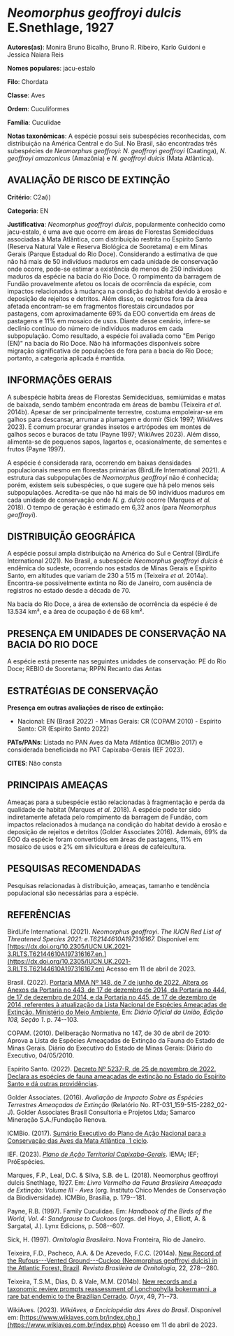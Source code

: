 # *Neomorphus geoffroyi dulcis* E.Snethlage, 1927

**Autores(as)**: Monira Bruno Bicalho, Bruno R. Ribeiro, Karlo Guidoni e Jessica Naiara Reis

**Nomes populares**: jacu-estalo

**Filo**: Chordata

**Classe**: Aves

**Ordem**: Cuculiformes

**Família**: Cuculidae

**Notas taxonômicas**: A espécie possui seis subespécies reconhecidas, com distribuição na América Central e do Sul. No Brasil, são encontradas três subespécies de *Neomorphus geoffroyi*: *N. geoffroyi geoffroyi* (Caatinga), *N. geoffroyi amazonicus* (Amazônia) e *N. geoffroyi dulcis* (Mata Atlântica).

## AVALIAÇÃO DE RISCO DE EXTINÇÃO

**Critério**: C2a(i)

**Categoria**: EN

**Justificativa**: *Neomorphus geoffroyi dulcis*, popularmente conhecido como jacu-estalo, é uma ave que ocorre em áreas de Florestas Semidecíduas associadas à Mata Atlântica, com distribuição restrita no Espírito Santo (Reserva Natural Vale e Reserva Biológica de Sooretama) e em Minas Gerais (Parque Estadual do Rio Doce). Considerando a estimativa de que não há mais de 50 indivíduos maduros em cada unidade de conservação onde ocorre, pode-se estimar a existência de menos de 250 indivíduos maduros da espécie na bacia do Rio Doce. O rompimento da barragem de Fundão provavelmente afetou os locais de ocorrência da espécie, com impactos relacionados à mudança na condição do habitat devido à erosão e deposição de rejeitos e detritos. Além disso, os registros fora da área afetada encontram-se em fragmentos florestais circundados por pastagens, com aproximadamente 69% da EOO convertida em áreas de pastagens e 11% em mosaico de usos. Diante desse cenário,
infere-se declínio contínuo do número de indivíduos maduros em cada subpopulação. Como resultado, a espécie foi avaliada como "Em Perigo (EN)" na bacia do Rio Doce. Não há informações disponíveis sobre migração significativa de populações de fora para a bacia do Rio Doce; portanto, a categoria aplicada é mantida.

## INFORMAÇÕES GERAIS

A subespécie habita áreas de Florestas Semidecíduas, semiúmidas e matas de baixada, sendo também encontrada em áreas de bambu (Teixeira *et al.* 2014b). Apesar de ser principalmente terrestre, costuma empoleirar-se em galhos para descansar, arrumar a plumagem e dormir (Sick 1997; WikiAves 2023). É comum procurar grandes insetos e artrópodes em montes de galhos secos e buracos de tatu (Payne 1997; WikiAves 2023). Além disso, alimenta-se de pequenos sapos, lagartos e, ocasionalmente, de sementes e frutos (Payne 1997).

A espécie é considerada rara, ocorrendo em baixas densidades populacionais mesmo em florestas primárias (BirdLife International 2021). A estrutura das subpopulações de *Neomorphus geoffroyi* não é conhecida; porém, existem seis subespécies, o que sugere que há pelo menos seis subpopulações. Acredita-se que não há mais de 50 indivíduos maduros em cada unidade de conservação onde *N. g. dulcis* ocorre (Marques *et al.* 2018). O tempo de geração é estimado em 6,32 anos (para *Neomorphus geoffroyi*).

## DISTRIBUIÇÃO GEOGRÁFICA

A espécie possui ampla distribuição na América do Sul e Central (BirdLife International 2021). No Brasil, a subespécie *Neomorphus geoffroyi dulcis* é endêmica do sudeste, ocorrendo nos estados de Minas Gerais e Espírito Santo, em altitudes que variam de 230 a 515 m (Teixeira *et al.* 2014a). Encontra-se possivelmente extinta no Rio de Janeiro, com ausência de registros no estado desde a década de 70.

Na bacia do Rio Doce, a área de extensão de ocorrência da espécie é de 13.534 km², e a área de ocupação é de 68 km².

## PRESENÇA EM UNIDADES DE CONSERVAÇÃO NA BACIA DO RIO DOCE

A espécie está presente nas seguintes unidades de conservação: PE do Rio Doce; REBIO de Sooretama; RPPN Recanto das Antas

## ESTRATÉGIAS DE CONSERVAÇÃO

**Presença em outras avaliações de risco de extinção:**

-   Nacional: EN (Brasil 2022) -   Minas Gerais: CR (COPAM 2010) -   Espírito Santo: CR (Espírito Santo 2022)

**PATs/PANs**: Listada no PAN Aves da Mata Atlântica (ICMBio 2017) e considerada beneficiada no PAT Capixaba-Gerais (IEF 2023).

**CITES**: Não consta

## PRINCIPAIS AMEAÇAS

Ameaças para a subespécie estão relacionadas à fragmentação e perda da qualidade de habitat (Marques *et al.* 2018). A espécie pode ter sido indiretamente afetada pelo rompimento da barragem de Fundão, com impactos relacionados à mudança na condição do habitat devido à erosão e deposição de rejeitos e detritos (Golder Associates 2016). Ademais, 69% da EOO da espécie foram convertidos em áreas de pastagens, 11% em mosaico de usos e 2% em silvicultura e áreas de cafeicultura.

## PESQUISAS RECOMENDADAS

Pesquisas relacionadas à distribuição, ameaças, tamanho e tendência populacional são necessárias para a espécie.

## REFERÊNCIAS

BirdLife International. (2021). *Neomorphus geoffroyi*. *The IUCN Red List of Threatened Species 2021: e.T62144610A197316167.* Disponível em: [https://dx.doi.org/10.2305/IUCN.UK.2021-3.RLTS.T62144610A197316167.en.](https://dx.doi.org/10.2305/IUCN.UK.2021-3.RLTS.T62144610A197316167.en) Acesso em 11 de abril de 2023.

Brasil. (2022). [Portaria MMA Nº 148, de 7 de junho de 2022. Altera os Anexos da Portaria no 443, de 17 de dezembro de 2014, da Portaria no 444, de 17 de dezembro de 2014, e da Portaria no 445, de 17 de dezembro de 2014, referentes à atualização da Lista Nacional de Espécies Ameaçadas de Extinção. Ministério do Meio Ambiente.](https://in.gov.br/en/web/dou/-/portaria-mma-n-148-de-7-de-junho-de-2022-406272733) Em: *Diário Oficial da União, Edição 108, Seção 1*. p. 74--103.

COPAM. (2010). Deliberação Normativa no 147, de 30 de abril de 2010: Aprova a Lista de Espécies Ameaçadas de Extinção da Fauna do Estado de Minas Gerais. Diário do Executivo do Estado de Minas Gerais: Diário do Executivo, 04/05/2010.

Espírito Santo. (2022). [Decreto Nº 5237-R, de 25 de novembro de 2022.  Declara as espécies de fauna ameaçadas de extinção no Estado do Espírito Santo e dá outras providências](https://iema.es.gov.br/Media/iema/FAUNA/Decreto%205237-R_2022_25-Nov%20-%20Fauna%20(s-peixes)%20-%20Lista%20de%20Esp%C3%A9cies%20Amea%C3%A7adas%20de%20Extin%C3%A7%C3%A3o.pdf).

Golder Associates. (2016). *Avaliação de Impacto Sobre as Espécies Terrestres Ameaçadas de Extinção* (Relatório No.  RT-031_159-515-2282_02-J). Golder Associates Brasil Consultoria e Projetos Ltda; Samarco Mineração S.A./Fundação Renova.

ICMBio. (2017). [Sumário Executivo do Plano de Ação Nacional para a Conservação das Aves da Mata Atlântica, 1 ciclo](https://www.gov.br/icmbio/pt-br/assuntos/biodiversidade/pan/pan-aves-da-mata-atlantica).

IEF. (2023). [*Plano de Ação Territorial Capixaba-Gerais*](http://www.ief.mg.gov.br/biodiversidade/-planodeacaoterritorialcapixabagerais).  IEMA; IEF; PróEspécies.

Marques, F.P., Leal, D.C. & Silva, S.B. de L. (2018). Neomorphus geoffroyi dulcis Snethlage, 1927. Em: *Livro Vermelho da Fauna Brasileira Ameaçada de Extinção: Volume III - Aves* (org. Instituto Chico Mendes de Conservação da Biodiversidade). ICMBio, Brasília, p.  179--181.

Payne, R.B. (1997). Family Cuculidae. Em: *Handbook of the Birds of the World, Vol. 4: Sandgrouse to Cuckoos* (orgs. del Hoyo, J., Elliott, A. & Sargatal, J.). Lynx Edicions, p. 508--607.

Sick, H. (1997). *Ornitologia Brasileira*. Nova Fronteira, Rio de Janeiro.

Teixeira, F.D., Pacheco, A.A. & De Azevedo, F.C.C. (2014a). [New Record of the Rufous---Vented Ground---Cuckoo (Neomorphus geoffroyi dulcis) in the Atlantic Forest, Brazil](https://doi.org/10.1007/BF03544259).  *Revista Brasileira de Ornitologia*, 22, 278--280.

Teixeira, T.S.M., Dias, D. & Vale, M.M. (2014b). [New records and a taxonomic review prompts reassessment of Lonchophylla bokermanni, a rare bat endemic to the Brazilian Cerrado](https://doi.org/10.1017/s0030605314000192). *Oryx*, 49, 71--73.

WikiAves. (2023). *WikiAves, a Enciclopédia das Aves do Brasil*.  Disponível em: [https://www.wikiaves.com.br/index.php.](https://www.wikiaves.com.br/index.php) Acesso em 11 de abril de 2023.
